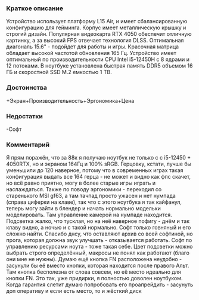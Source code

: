 ### **Краткое описание**
Устройство использует платформу L15 Air, и имеет сбалансированную конфигурацию для гейминга. Корпус имеет металлическую крышку и строгий дизайн. Популярная видеокарта RTX 4050 обеспечит отличную картинку, а за высокий FPS отвечает технология DLSS. Оптимальная диагональ 15.6" - подойдет для работы и игры. Красочная матрица обладает высокой частотой обновления 165 Гц. Устройство имеет оптимальный по производительности CPU Intel i5-12450H с 8 ядрами и 12 потоками. В ноутбуке установлена быстрая память DDR5 объемом 16 ГБ и скоростной SSD M.2 емкостью 1 TB.

### **Достоинства**
+Экран+Производительность+Эргономика+Цена

### **Недостатки**
-Софт

### **Комментарий**
Я прям поражён, что за 88к я получаю ноутбук не только с с i5-12450 + 4050RTX, но и экраном 164Гц и 100% sRGB. Герцовку, кстати, лучше бы уменьшили до 120 наверное, потому что в современных играх такая конфигурация выдать все 164 герца - не может и видно как фпс скачет, но всё равно приятно, могу в более старые игры играть и наслаждаться. Также по поводу эргономики - переходил со старенького MSI gf63, а там тачпад просто ужасен и нет нумпада (справа циферки на клаве), так что с этого ноутбука я так кайфанул, теперь могу зайти в блендер и начать нормально модельки моделировать. Там управление камерой на нумпаде находится. Подсветка жалко, что тусклая, но на неё наверное пофигу - днём и так клаву видно, а ночью и с такой нормально. Софт только говняный и его сложно найти. Спасибо днсу, что оставляют архив со всей софтиной, но прога, которая должна звук улучшать - отказывается работать. Софт по управлению ресурсами ноута - тоже такая себе. Цвет подсветки можно выбрать строго определённый, макросы не понял как работают (благо они мне не нужны). Думаю ещё кнопка FN расположена неудобно - засунули бы её вместо кнопки, которая находится после правого Альт. Там кнопка бесполезна от слова совсем, но её место идеально для кнопки FN. Это так, уже придирки, я полностью доволен ноутбуком. Когда гарантия слетит думаю попробовать его проапрейдить - засунуть доп оперативу и если есть место, то и жёсткий диск
